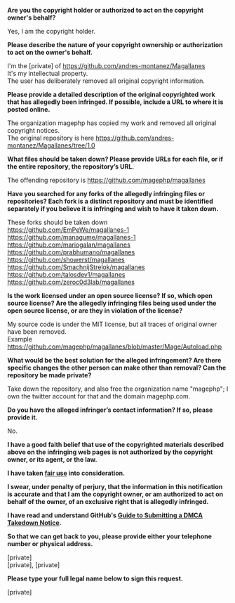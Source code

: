 **Are you the copyright holder or authorized to act on the copyright owner's behalf?**

Yes, I am the copyright holder.

**Please describe the nature of your copyright ownership or authorization to act on the owner's behalf.**

I'm the [private] of https://github.com/andres-montanez/Magallanes  
It's my intellectual property.  
The user has deliberately removed all original copyright information.  

**Please provide a detailed description of the original copyrighted work that has allegedly been infringed. If possible, include a URL to where it is posted online.**

The organization magephp has copied my work and removed all original copyright notices.  
The original repository is here https://github.com/andres-montanez/Magallanes/tree/1.0  

**What files should be taken down? Please provide URLs for each file, or if the entire repository, the repository’s URL.**

The offending repository is https://github.com/magephp/magallanes  

**Have you searched for any forks of the allegedly infringing files or repositories? Each fork is a distinct repository and must be identified separately if you believe it is infringing and wish to have it taken down.**

These forks should be taken down  
https://github.com/EmPeWe/magallanes-1  
https://github.com/managume/magallanes-1  
https://github.com/mariogalan/magallanes  
https://github.com/prabhumano/magallanes  
https://github.com/showerst/magallanes  
https://github.com/SmachnijStrelok/magallanes  
https://github.com/talosdev1/magallanes  
https://github.com/zeroc0d3lab/magallanes  

**Is the work licensed under an open source license? If so, which open source license? Are the allegedly infringing files being used under the open source license, or are they in violation of the license?**

My source code is under the MIT license, but all traces of original owner have been removed.  
Example https://github.com/magephp/magallanes/blob/master/Mage/Autoload.php

**What would be the best solution for the alleged infringement? Are there specific changes the other person can make other than removal? Can the repository be made private?**

Take down the repository, and also free the organization name "magephp"; I own the twitter account for that and the domain magephp.com.

**Do you have the alleged infringer’s contact information? If so, please provide it.**

No.

**I have a good faith belief that use of the copyrighted materials described above on the infringing web pages is not authorized by the copyright owner, or its agent, or the law.**

**I have taken <a href="https://www.lumendatabase.org/topics/22">fair use</a> into consideration.**

**I swear, under penalty of perjury, that the information in this notification is accurate and that I am the copyright owner, or am authorized to act on behalf of the owner, of an exclusive right that is allegedly infringed.**

**I have read and understand GitHub's <a href="https://docs.github.com/articles/guide-to-submitting-a-dmca-takedown-notice/">Guide to Submitting a DMCA Takedown Notice</a>.**

**So that we can get back to you, please provide either your telephone number or physical address.**

[private]  
[private], [private]  

**Please type your full legal name below to sign this request.**

[private]
